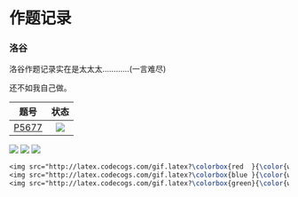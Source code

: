 # 作题记录

### 洛谷
洛谷作题记录实在是太太太…………(一言难尽)

还不如我自己做。

|                     题号                          |                                               状态                                                       |
|:-------------------------------------------------:|:--------------------------------------------------------------------------------------------------------:|
| [P5677](https://www.luogu.com.cn/record/66904459) | [<img src="http://latex.codecogs.com/gif.latex?\colorbox{green}{\color{white}AC}" />](./luogu/P5677.cpp) |

<img src="http://latex.codecogs.com/gif.latex?\colorbox{red  }{\color{white}红色}" />
<img src="http://latex.codecogs.com/gif.latex?\colorbox{blue }{\color{white}蓝色}" />
<img src="http://latex.codecogs.com/gif.latex?\colorbox{green}{\color{white}绿色}" />

``` latex
<img src="http://latex.codecogs.com/gif.latex?\colorbox{red  }{\color{white}红色}" />
<img src="http://latex.codecogs.com/gif.latex?\colorbox{blue }{\color{white}蓝色}" />
<img src="http://latex.codecogs.com/gif.latex?\colorbox{green}{\color{white}绿色}" />
```
